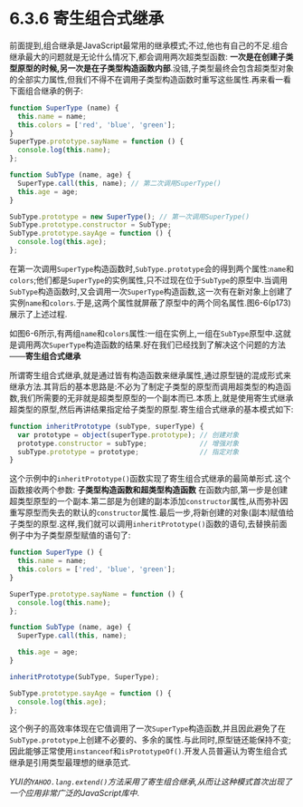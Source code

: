 # 6.3.6 寄生组合式继承

前面提到,组合继承是JavaScript最常用的继承模式;不过,他也有自己的不足.组合继承最大的问题就是无论什么情况下,都会调用两次超类型函数: **一次是在创建子类型原型的时候,另一次是在子类型构造函数内部**.没错,子类型最终会包含超类型对象的全部实力属性,但我们不得不在调用子类型构造函数时重写这些属性.再来看一看下面组合继承的例子:

``` js .line-numbers
function SuperType (name) {
  this.name = name;
  this.colors = ['red', 'blue', 'green'];
}
SuperType.prototype.sayName = function () {
  console.log(this.name);
};

function SubType (name, age) {
  SuperType.call(this, name); // 第二次调用SuperType()
  this.age = age;
}

SubType.prototype = new SuperType(); // 第一次调用SuperType()
SubType.prototype.constructor = SubType;
SubType.prototype.sayAge = function () {
  console.log(this.age);
};
```

在第一次调用`SuperType`构造函数时,`SubType.prototype`会的得到两个属性:`name`和`colors`;他们都是`SuperType`的实例属性,只不过现在位于`SubType`的原型中.当调用`SubType`构造函数时,又会调用一次`SuperType`构造函数,这一次有在新对象上创建了实例`name`和`colors`.于是,这两个属性就屏蔽了原型中的两个同名属性.图6-6(p173)展示了上述过程.

如图6-6所示,有两组`name`和`colors`属性:一组在实例上,一组在`SubType`原型中.这就是调用两次`SuperType`构造函数的结果.好在我们已经找到了解决这个问题的方法——**寄生组合式继承**

所谓寄生组合式继承,就是通过皆有构造函数来继承属性,通过原型链的混成形式来继承方法.其背后的基本思路是:不必为了制定子类型的原型而调用超类型的构造函数,我们所需要的无非就是超类型原型的一个副本而已.本质上,就是使用寄生式继承超类型的原型,然后再讲结果指定给子类型的原型.寄生组合式继承的基本模式如下:

``` js .line-numbers
function inheritPrototype (subType, superType) {
  var prototype = object(superType.prototype); // 创建对象
  prototype.constructor = subType;             // 增强对象
  subType.prototype = prototype;               // 指定对象
}
```

这个示例中的`inheritPrototype()`函数实现了寄生组合式继承的最简单形式.这个函数接收两个参数: **子类型构造函数和超类型构造函数** 在函数内部,第一步是创建超类型原型的一个副本.第二部是为创建的副本添加`constructor`属性,从而弥补因重写原型而失去的默认的`constructor`属性.最后一步,将新创建的对象(副本)赋值给子类型的原型.这样,我们就可以调用`inheritPrototype()`函数的语句,去替换前面例子中为子类型原型赋值的语句了:

``` js .line-numbers
function SuperType () {
  this.name = name;
  this.colors = ['red', 'blue', 'green'];
}

SuperType.prototype.sayName = function () {
  console.log(this.name);
};

function SubType (name, age) {
  SuperType.call(this, name);

  this.age = age;
}

inheritPrototype(SubType, SuperType);

SubType.prototype.sayAge = function () {
  console.log(this.age);
};
```

这个例子的高效率体现在它值调用了一次`SuperType`构造函数,并且因此避免了在`SubType.prototype`上创建不必要的、多余的属性.与此同时,原型链还能保持不变;因此能够正常使用`instanceof`和`isPrototypeOf()`.开发人员普遍认为寄生组合式继承是引用类型最理想的继承范式.

*YUI的`YAHOO.lang.extend()`方法采用了寄生组合继承,从而让这种模式首次出现了一个应用非常广泛的JavaScript库中*.
